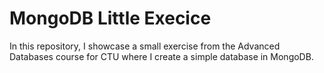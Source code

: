 # MongoDB Little Execice
In this repository, I showcase a small exercise from the Advanced Databases course for CTU where I create a simple database in MongoDB.
